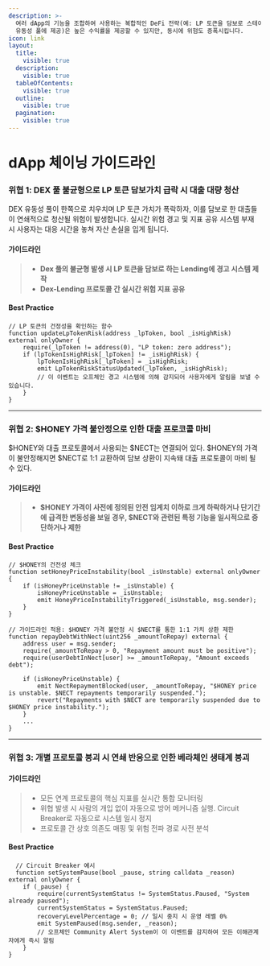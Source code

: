```yaml
---
description: >-
  여러 dApp의 기능을 조합하여 사용하는 복합적인 DeFi 전략(예: LP 토큰을 담보로 스테이블코인 발행 후, 다시 해당 스테이블코인을
  유동성 풀에 제공)은 높은 수익률을 제공할 수 있지만, 동시에 위험도 증폭시킵니다.
icon: link
layout:
  title:
    visible: true
  description:
    visible: true
  tableOfContents:
    visible: true
  outline:
    visible: true
  pagination:
    visible: true
---
```


# dApp 체이닝 가이드라인

### 위협 1: DEX 풀 불균형으로 LP 토큰 담보가치 급락 시 대출 대량 청산

DEX 유동성 풀이 한쪽으로 치우치며 LP 토큰 가치가 폭락하자, 이를 담보로 한 대출들이 연쇄적으로 청산될 위험이 발생합니다. 실시간 위험 경고 및 지표 공유 시스템 부재 시 사용자는 대응 시간을 놓쳐 자산 손실을 입게 됩니다.

#### 가이드라인

> * **Dex 풀의 불균형 발생 시 LP 토큰을 담보로 하는 Lending에 경고 시스템 제작**
> * **Dex-Lending 프로토콜 간 실시간 위험 지표 공유**

#### Best Practice&#x20;

```solidity
// LP 토큰의 건정성을 확인하는 함수
function updateLpTokenRisk(address _lpToken, bool _isHighRisk) external onlyOwner {
    require(_lpToken != address(0), "LP token: zero address"); 
    if (lpTokenIsHighRisk[_lpToken] != _isHighRisk) {
        lpTokenIsHighRisk[_lpToken] = _isHighRisk;
        emit LpTokenRiskStatusUpdated(_lpToken, _isHighRisk);
        // 이 이벤트는 오프체인 경고 시스템에 의해 감지되어 사용자에게 알림을 보낼 수 있습니다.
    }
}
```

***

### 위협 2: $HONEY 가격 불안정으로 인한 대출 프로코콜 마비

$HONEY와 대출 프로토콜에서 사용되는 $NECT는 연결되어 있다. $HONEY의 가격이 불안정해지면 $NECT로 1:1 교환하여 담보 상환이 지속돼 대출 프로토콜이 마비 될 수 있다.

#### 가이드라인

> * **$HONEY 가격이 사전에 정의된 안전 임계치 이하로 크게 하락하거나 단기간에 급격한 변동성을 보일 경우, $NECT와 관련된 특정 기능을 일시적으로 중단하거나 제한**

#### Best Practice

```solidity
// $HONEY의 건전성 체크
function setHoneyPriceInstability(bool _isUnstable) external onlyOwner {
    if (isHoneyPriceUnstable != _isUnstable) {
        isHoneyPriceUnstable = _isUnstable;
        emit HoneyPriceInstabilityTriggered(_isUnstable, msg.sender);
    }
}

// 가이드라인 적용: $HONEY 가격 불안정 시 $NECT를 통한 1:1 가치 상환 제한
function repayDebtWithNect(uint256 _amountToRepay) external {
    address user = msg.sender;
    require(_amountToRepay > 0, "Repayment amount must be positive");
    require(userDebtInNect[user] >= _amountToRepay, "Amount exceeds debt");

    if (isHoneyPriceUnstable) {
        emit NectRepaymentBlocked(user, _amountToRepay, "$HONEY price is unstable. $NECT repayments temporarily suspended.");
        revert("Repayments with $NECT are temporarily suspended due to $HONEY price instability.");
    }
    ...
}
```

***

### 위협 3: 개별 프로토콜 붕괴 시 연쇄 반응으로 인한 베라체인 생태계 붕괴

#### 가이드라인

> * 모든 연계 프로토콜의 핵심 지표를 실시간 통합 모니터링
> * 위협 발생 시 사람의 개입 없이 자동으로 방어 메커니즘 실행. Circuit Breaker로 자동으로 시스템 일시 정지
> * 프로토콜 간 상호 의존도 매핑 및 위험 전파 경로 사전 분석

#### Best Practice

```solidity
  // Circuit Breaker 예시
  function setSystemPause(bool _pause, string calldata _reason) external onlyOwner {
    if (_pause) {
        require(currentSystemStatus != SystemStatus.Paused, "System already paused");
        currentSystemStatus = SystemStatus.Paused;
        recoveryLevelPercentage = 0; // 일시 중지 시 운영 레벨 0%
        emit SystemPaused(msg.sender, _reason);
        // 오프체인 Community Alert System이 이 이벤트를 감지하여 모든 이해관계자에게 즉시 알림
    }
}
```
